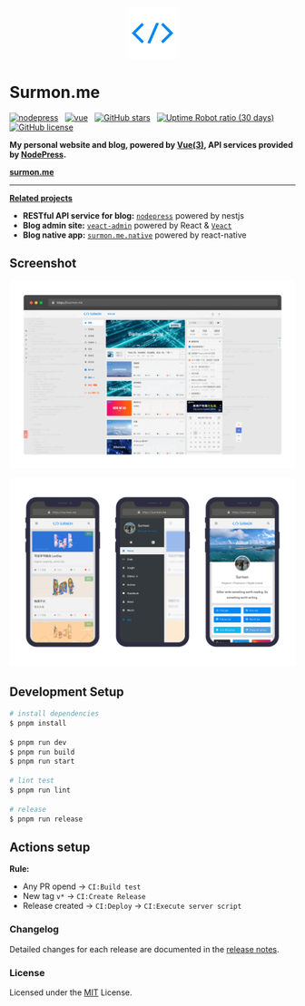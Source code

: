 <br />

<p align="center">
  <a href="https://github.com/surmon-china/surmon.me" target="blank">
    <img src="/presses/logo.png" height="90" alt="surmon.me logo" />
  </a>
</p>

# Surmon.me

[![nodepress](https://raw.githubusercontent.com/surmon-china/nodepress/main/badge.svg)](https://github.com/surmon-china/nodepress)
&nbsp;
[![vue](https://img.shields.io/badge/MADE%20WITH-VUE-42a97a?style=for-the-badge&labelColor=35495d)](https://vuejs.org)
&nbsp;
[![GitHub stars](https://img.shields.io/github/stars/surmon-china/surmon.me.svg?style=for-the-badge)](https://github.com/surmon-china/surmon.me/stargazers)
&nbsp;
[![Uptime Robot ratio (30 days)](https://img.shields.io/uptimerobot/ratio/m791570495-ed407f6804efd6c9f3cd1d18?style=for-the-badge)](https://stats.uptimerobot.com/Q2k7OTXxJN/791570495)
&nbsp;
[![GitHub license](https://img.shields.io/github/license/surmon-china/surmon.me.svg?style=for-the-badge)](/LICENSE)

**My personal website and blog, powered by [Vue(3)](https://vuejs.org), API services provided by [NodePress](https://github.com/surmon-china/nodepress).**

**[surmon.me](https://surmon.me)**

---

**[Related projects](https://github.com/stars/surmon-china/lists/surmon-me)**

- **RESTful API service for blog:** [`nodepress`](https://github.com/surmon-china/nodepress) powered by nestjs
- **Blog admin site:** [`veact-admin`](https://github.com/surmon-china/veact-admin) powered by React & [`Veact`](https://github.com/veactjs/veact)
- **Blog native app:** [`surmon.me.native`](https://github.com/surmon-china/surmon.me.native) powered by react-native

## Screenshot

![](/presses/desktop.png)

![](/presses/mobile.png)

## Development Setup

```bash
# install dependencies
$ pnpm install

$ pnpm run dev
$ pnpm run build
$ pnpm run start

# lint test
$ pnpm run lint

# release
$ pnpm run release
```

## Actions setup

**Rule:**

- Any PR opend → `CI:Build test`
- New tag `v*` → `CI:Create Release`
- Release created → `CI:Deploy` → `CI:Execute server script`

### Changelog

Detailed changes for each release are documented in the [release notes](/CHANGELOG.md).

### License

Licensed under the [MIT](/LICENSE) License.
